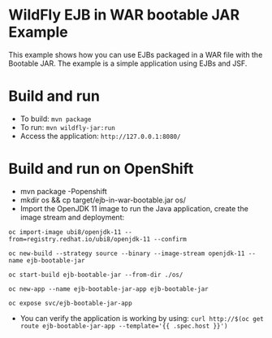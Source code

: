 # WildFly EJB in WAR bootable JAR Example

This example shows how you can use EJBs packaged in a WAR file with the Bootable JAR. The example is a simple application using EJBs and JSF.

Build and run
=============

* To build: `mvn package`
* To run: `mvn wildfly-jar:run`
* Access the application: `http://127.0.0.1:8080/`


Build and run on OpenShift
==========================

* mvn package -Popenshift
* mkdir os && cp target/ejb-in-war-bootable.jar os/
* Import the OpenJDK 11 image to run the Java application, create the image stream and deployment:
```
oc import-image ubi8/openjdk-11 --from=registry.redhat.io/ubi8/openjdk-11 --confirm

oc new-build --strategy source --binary --image-stream openjdk-11 --name ejb-bootable-jar

oc start-build ejb-bootable-jar --from-dir ./os/

oc new-app --name ejb-bootable-jar-app ejb-bootable-jar

oc expose svc/ejb-bootable-jar-app
```
* You can verify the application is working by using:
`curl http://$(oc get route ejb-bootable-jar-app --template='{{ .spec.host }}')`

 
